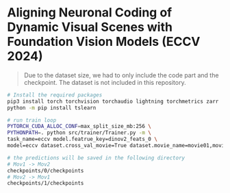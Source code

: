 # Aligning Neuronal Coding of Dynamic Visual Scenes with Foundation Vision Models  (ECCV 2024)

> Due to the dataset size, we had to only include the code part and the checkpoint. The dataset is not included in this repository.

```bash
# Install the required packages
pip3 install torch torchvision torchaudio lightning torchmetrics zarr
python -m pip install tslearn

# run train loop
PYTORCH_CUDA_ALLOC_CONF=max_split_size_mb:256 \
PYTHONPATH=. python src/trainer/Trainer.py -m \
task_name=eccv model.featrue_key=dinov2_feats_0 \
model=eccv dataset.cross_val_movie=True dataset.movie_name=movie01,movie03 tags='["eccv"]'

# the predictions will be saved in the following directory
# Mov1 -> Mov2
checkpoints/0/checkpoints
# Mov2 -> Mov1
checkpoints/1/checkpoints
```
